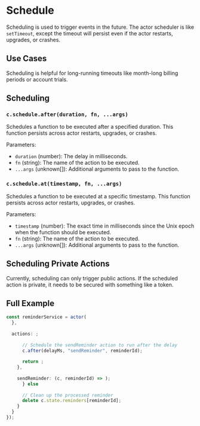 # Schedule

Scheduling is used to trigger events in the future. The actor scheduler is like `setTimeout`, except the timeout will persist even if the actor restarts, upgrades, or crashes.

## Use Cases

Scheduling is helpful for long-running timeouts like month-long billing periods or account trials.

## Scheduling

### `c.schedule.after(duration, fn, ...args)`

Schedules a function to be executed after a specified duration. This function persists across actor restarts, upgrades, or crashes.

Parameters:

- `duration` (number): The delay in milliseconds.
- `fn` (string): The name of the action to be executed.
- `...args` (unknown[]): Additional arguments to pass to the function.

### `c.schedule.at(timestamp, fn, ...args)`

Schedules a function to be executed at a specific timestamp. This function persists across actor restarts, upgrades, or crashes.

Parameters:

- `timestamp` (number): The exact time in milliseconds since the Unix epoch when the function should be executed.
- `fn` (string): The name of the action to be executed.
- `...args` (unknown[]): Additional arguments to pass to the function.

## Scheduling Private Actions

Currently, scheduling can only trigger public actions. If the scheduled action is private, it needs to be secured with something like a token.

## Full Example

```typescript
const reminderService = actor(
  },
  
  actions: ;
      
      // Schedule the sendReminder action to run after the delay
      c.after(delayMs, "sendReminder", reminderId);
      
      return ;
    },
    
    sendReminder: (c, reminderId) => );
      } else 
      
      // Clean up the processed reminder
      delete c.state.reminders[reminderId];
    }
  }
});
```